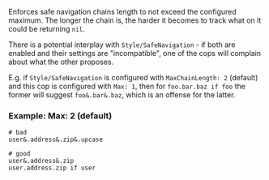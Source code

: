 Enforces safe navigation chains length to not exceed the configured maximum.
The longer the chain is, the harder it becomes to track what on it could be
returning `nil`.

There is a potential interplay with `Style/SafeNavigation` - if both are enabled
and their settings are "incompatible", one of the cops will complain about what
the other proposes.

E.g. if `Style/SafeNavigation` is configured with `MaxChainLength: 2` (default)
and this cop is configured with `Max: 1`, then for `foo.bar.baz if foo` the former
will suggest `foo&.bar&.baz`, which is an offense for the latter.

### Example: Max: 2 (default)
    # bad
    user&.address&.zip&.upcase

    # good
    user&.address&.zip
    user.address.zip if user
